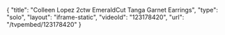 {
    "title": "Colleen Lopez 2ctw EmeraldCut Tanga Garnet Earrings",
    "type": "solo",
    "layout": "iframe-static",
    "videoId": "123178420",
    "url": "\/tvpembed\/123178420"
}